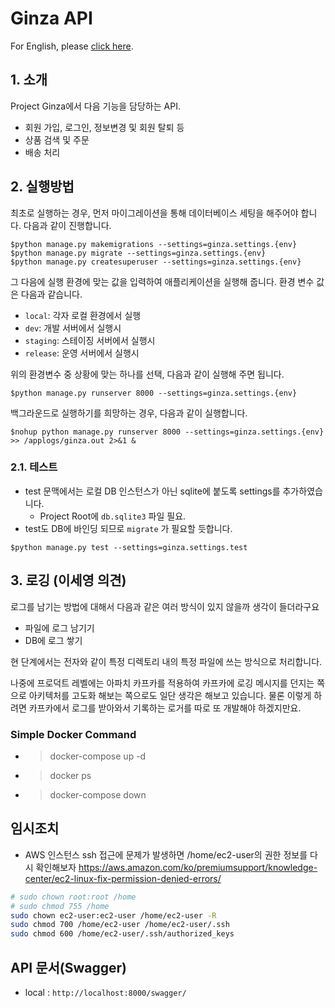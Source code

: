 # Ginza API
For English, please [click here](/README_en.md).

## 1. 소개
Project Ginza에서 다음 기능을 담당하는 API.
* 회원 가입, 로그인, 정보변경 및 회원 탈퇴 등
* 상품 검색 및 주문
* 배송 처리

## 2. 실행방법
최초로 실행하는 경우, 먼저 마이그레이션을 통해 데이터베이스 세팅을 해주어야 합니다. 다음과 같이 진행합니다.
```shell
$python manage.py makemigrations --settings=ginza.settings.{env}
$python manage.py migrate --settings=ginza.settings.{env}
$python manage.py createsuperuser --settings=ginza.settings.{env}
```

그 다음에 실행 환경에 맞는 값을 입력하여 애플리케이션을 실행해 줍니다. 환경 변수 값은 다음과 같습니다.

* `local`: 각자 로컬 환경에서 실행
* `dev`: 개발 서버에서 실행시
* `staging`: 스테이징 서버에서 실행시
* `release`: 운영 서버에서 실행시

위의 환경변수 중 상황에 맞는 하나를 선택, 다음과 같이 실행해 주면 됩니다.
```shell
$python manage.py runserver 8000 --settings=ginza.settings.{env}
```

백그라운드로 실행하기를 희망하는 경우, 다음과 같이 실행합니다.
```shell
$nohup python manage.py runserver 8000 --settings=ginza.settings.{env} >> /applogs/ginza.out 2>&1 &
```

### 2.1. 테스트
* test 문맥에서는 로컬 DB 인스턴스가 아닌 sqlite에 붙도록 settings를 추가하였습니다.
  * Project Root에 ```db.sqlite3``` 파일 필요.
* test도 DB에 바인딩 되므로 ```migrate``` 가 필요할 듯합니다.
```shell
$python manage.py test --settings=ginza.settings.test
```



## 3. 로깅 (이세영 의견)
로그를 남기는 방법에 대해서 다음과 같은 여러 방식이 있지 않을까 생각이 들더라구요
* 파일에 로그 남기기
* DB에 로그 쌓기

현 단계에서는 전자와 같이 특정 디렉토리 내의 특정 파일에 쓰는 방식으로 처리합니다.

나중에 프로덕트 레벨에는 아파치 카프카를 적용하여 카프카에 로깅 메시지를 던지는 쪽으로 아키텍처를 고도화 해보는 쪽으로도 일단 생각은 해보고 있습니다. 물론 이렇게 하려면 카프카에서 로그를 받아와서 기록하는 로거를 따로 또 개발해야 하겠지만요.

### Simple Docker Command
* > docker-compose up -d
* > docker ps 
* > docker-compose down 


## 임시조치
* AWS 인스턴스 ssh 접근에 문제가 발생하면 /home/ec2-user의 권한 정보를 다시 확인해보자
https://aws.amazon.com/ko/premiumsupport/knowledge-center/ec2-linux-fix-permission-denied-errors/

```bash
# sudo chown root:root /home
# sudo chmod 755 /home
sudo chown ec2-user:ec2-user /home/ec2-user -R
sudo chmod 700 /home/ec2-user /home/ec2-user/.ssh
sudo chmod 600 /home/ec2-user/.ssh/authorized_keys
```

## API 문서(Swagger)

* local : ```http://localhost:8000/swagger/```
